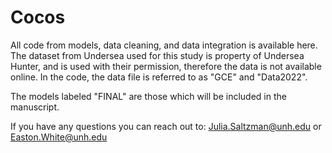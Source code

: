 # Cocos
All code from models, data cleaning, and data integration is available here. The dataset from Undersea used for this study is property of Undersea Hunter, and is used with their permission, therefore the data is not available online. In the code, the data file is referred to as "GCE" and "Data2022". 

The models labeled "FINAL" are those which will be included in the manuscript. 

If you have any questions you can reach out to: Julia.Saltzman@unh.edu or Easton.White@unh.edu 
